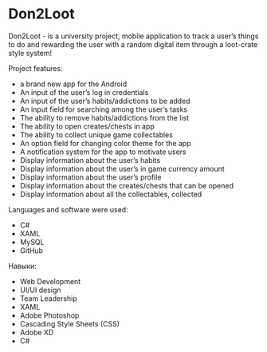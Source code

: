 # Don2Loot
Don2Loot - is a university project, mobile application to track a user’s things to do and rewarding the user with a random digital item through a loot-crate style system! 


Project features: 

- a brand new app for the Android
- An input of the user’s log in credentials
- An input of the user’s habits/addictions to be added
- An input field for searching among the user’s tasks
- The ability to remove habits/addictions from the list
- The ability to open creates/chests in app
- The ability to collect unique game collectables
- An option field for changing color theme for the app
- A notification system for the app to motivate users
- Display information about the user’s habits
- Display information about the user’s in game currency amount
- Display information about the user’s profile
- Display information about the creates/chests that can be opened
- Display information about all the collectables, collected


Languages and software were used: 

- C#
- XAML
- MySQL
- GitHub
  
Навыки: 
- Web Development
- UI/UI design
- Team Leadership
- XAML
- Adobe Photoshop
- Cascading Style Sheets (CSS)
- Adobe XD
- C#
